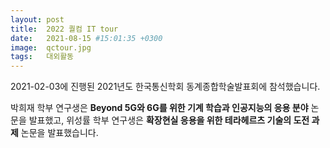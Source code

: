 ```yaml
---
layout: post
title:  2022 퀄컴 IT tour
date:   2021-08-15 #15:01:35 +0300
image:  qctour.jpg
tags:   대외활동
---
```


2021-02-03에 진행된 2021년도 한국통신학회 동계종합학술발표회에 참석했습니다.

박희재 학부 연구생은 **Beyond 5G와 6G를 위한 기계 학습과 인공지능의 응용 분야** 논문을 발표했고, 위성률 학부 연구생은 **확장현실 응용을 위한 테라헤르츠  기술의 도전 과제** 논문을 발표했습니다.

